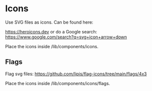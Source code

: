 # Icons

Use SVG files as icons. Can be found here:

https://heroicons.dev
or do a Google search: https://www.google.com/search?q=svg+icon+arrow+down

Place the icons inside /lib/components/icons.

## Flags

Flag svg files:
https://github.com/lipis/flag-icons/tree/main/flags/4x3

Place the icons inside /lib/components/icons/flags.
